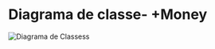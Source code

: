 # Diagrama de classe- +Money
![Diagrama de Classess](documentacao_tecnica/diagrama_de_classes/img_diagrama_de_classes.png)
